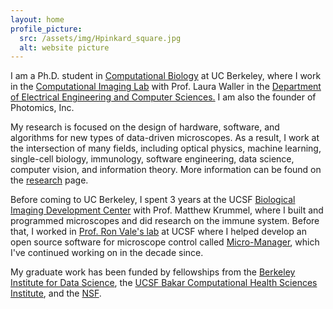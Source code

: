 ```yaml
---
layout: home
profile_picture:
  src: /assets/img/Hpinkard_square.jpg
  alt: website picture
---
```



<p>I am a Ph.D. student in <a href="https://ccb.berkeley.edu/academics/phd-in-computational-biology/" >Computational Biology</a> at UC Berkeley, where I work in the <a href="http://www.laurawaller.com/">Computational Imaging Lab</a> with Prof. Laura Waller in the <a href="https://eecs.berkeley.edu/">Department of Electrical Engineering and Computer Sciences.</a> I am also the founder of Photomics, Inc.
	<!-- <a href="https://photomics.ai/">Photomics, Inc.</a>  -->
</p> 

<p>My research is focused on the design of hardware, software, and algorithms for new types of data-driven microscopes. As a result, I work at the intersection of many fields, including optical physics, machine learning, single-cell biology, immunology, software engineering, data science, computer vision, and information theory. More information can be found on the <a href="https://henrypinkard.github.io/research">research</a> page.

<p>
Before coming to UC Berkeley, I spent 3 years at the UCSF <a href="https://bidc.ucsf.edu/">Biological Imaging Development Center</a> with Prof. Matthew Krummel, where I built and programmed microscopes and did research on the immune system. Before that, I worked in <a href="https://valelab.ucsf.edu/">Prof. Ron Vale's lab</a> at UCSF where I helped develop an open source software for microscope control called <a href="https://micro-manager.org/wiki/Micro-Manager_Open_Source_Microscopy_Software">Micro-Manager</a>, which I've continued working on in the decade since.</p> 


<p>My graduate work has been funded by fellowships from the <a href="https://bids.berkeley.edu/">Berkeley Institute for Data Science</a>, the <a href="https://bakarinstitute.ucsf.edu/">UCSF Bakar Computational Health Sciences Institute</a>, and the <a href="https://www.nsf.gov/">NSF</a>. 
</p> 




